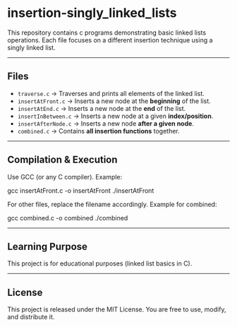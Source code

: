 # insertion-singly_linked_lists
This repository contains c programs demonstrating basic linked lists operations.
Each file focuses on a different insertion technique using a singly linked list.

---

## Files

- `traverse.c` → Traverses and prints all elements of the linked list.  
- `insertAtFront.c` → Inserts a new node at the **beginning** of the list.  
- `insertAtEnd.c` → Inserts a new node at the **end** of the list.  
- `insertInBetween.c` → Inserts a new node at a given **index/position**.  
- `insertAfterNode.c` → Inserts a new node **after a given node**.  
- `combined.c` → Contains **all insertion functions** together.

---

## Compilation & Execution

Use GCC (or any C compiler). Example:

gcc insertAtFront.c -o insertAtFront
./insertAtFront

For other files, replace the filename accordingly.
Example for combined:

gcc combined.c -o combined
./combined

---

## Learning Purpose

This project is for educational purposes (linked list basics in C).

---

## License

This project is released under the MIT License.
You are free to use, modify, and distribute it.
